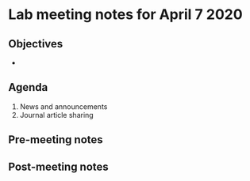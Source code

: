 # Lab meeting notes for April 7 2020

## Objectives
- 

## Agenda
1. News and announcements
2. Journal article sharing

## Pre-meeting notes


## Post-meeting notes